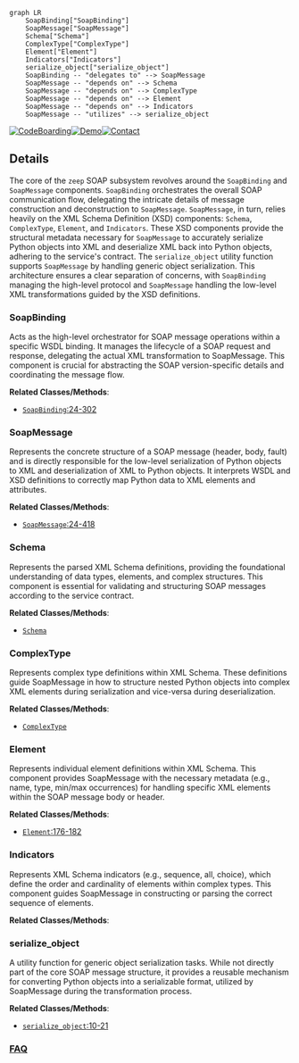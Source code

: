 ```mermaid
graph LR
    SoapBinding["SoapBinding"]
    SoapMessage["SoapMessage"]
    Schema["Schema"]
    ComplexType["ComplexType"]
    Element["Element"]
    Indicators["Indicators"]
    serialize_object["serialize_object"]
    SoapBinding -- "delegates to" --> SoapMessage
    SoapMessage -- "depends on" --> Schema
    SoapMessage -- "depends on" --> ComplexType
    SoapMessage -- "depends on" --> Element
    SoapMessage -- "depends on" --> Indicators
    SoapMessage -- "utilizes" --> serialize_object
```

[![CodeBoarding](https://img.shields.io/badge/Generated%20by-CodeBoarding-9cf?style=flat-square)](https://github.com/CodeBoarding/GeneratedOnBoardings)[![Demo](https://img.shields.io/badge/Try%20our-Demo-blue?style=flat-square)](https://www.codeboarding.org/demo)[![Contact](https://img.shields.io/badge/Contact%20us%20-%20contact@codeboarding.org-lightgrey?style=flat-square)](mailto:contact@codeboarding.org)

## Details

The core of the `zeep` SOAP subsystem revolves around the `SoapBinding` and `SoapMessage` components. `SoapBinding` orchestrates the overall SOAP communication flow, delegating the intricate details of message construction and deconstruction to `SoapMessage`. `SoapMessage`, in turn, relies heavily on the XML Schema Definition (XSD) components: `Schema`, `ComplexType`, `Element`, and `Indicators`. These XSD components provide the structural metadata necessary for `SoapMessage` to accurately serialize Python objects into XML and deserialize XML back into Python objects, adhering to the service's contract. The `serialize_object` utility function supports `SoapMessage` by handling generic object serialization. This architecture ensures a clear separation of concerns, with `SoapBinding` managing the high-level protocol and `SoapMessage` handling the low-level XML transformations guided by the XSD definitions.

### SoapBinding
Acts as the high-level orchestrator for SOAP message operations within a specific WSDL binding. It manages the lifecycle of a SOAP request and response, delegating the actual XML transformation to SoapMessage. This component is crucial for abstracting the SOAP version-specific details and coordinating the message flow.


**Related Classes/Methods**:

- <a href="https://github.com/mvantellingen/python-zeep/blob/main/src/zeep/wsdl/bindings/soap.py#L24-L302" target="_blank" rel="noopener noreferrer">`SoapBinding`:24-302</a>


### SoapMessage
Represents the concrete structure of a SOAP message (header, body, fault) and is directly responsible for the low-level serialization of Python objects to XML and deserialization of XML to Python objects. It interprets WSDL and XSD definitions to correctly map Python data to XML elements and attributes.


**Related Classes/Methods**:

- <a href="https://github.com/mvantellingen/python-zeep/blob/main/src/zeep/wsdl/messages/soap.py#L24-L418" target="_blank" rel="noopener noreferrer">`SoapMessage`:24-418</a>


### Schema
Represents the parsed XML Schema definitions, providing the foundational understanding of data types, elements, and complex structures. This component is essential for validating and structuring SOAP messages according to the service contract.


**Related Classes/Methods**:

- <a href="https://github.com/mvantellingen/python-zeep/blob/main/src/zeep/xsd/utils.py" target="_blank" rel="noopener noreferrer">`Schema`</a>


### ComplexType
Represents complex type definitions within XML Schema. These definitions guide SoapMessage in how to structure nested Python objects into complex XML elements during serialization and vice-versa during deserialization.


**Related Classes/Methods**:

- <a href="https://github.com/mvantellingen/python-zeep/blob/main/src/zeep/xsd/visitor.py" target="_blank" rel="noopener noreferrer">`ComplexType`</a>


### Element
Represents individual element definitions within XML Schema. This component provides SoapMessage with the necessary metadata (e.g., name, type, min/max occurrences) for handling specific XML elements within the SOAP message body or header.


**Related Classes/Methods**:

- <a href="https://github.com/mvantellingen/python-zeep/blob/main/src/zeep/client.py#L176-L182" target="_blank" rel="noopener noreferrer">`Element`:176-182</a>


### Indicators
Represents XML Schema indicators (e.g., sequence, all, choice), which define the order and cardinality of elements within complex types. This component guides SoapMessage in constructing or parsing the correct sequence of elements.


**Related Classes/Methods**:



### serialize_object
A utility function for generic object serialization tasks. While not directly part of the core SOAP message structure, it provides a reusable mechanism for converting Python objects into a serializable format, utilized by SoapMessage during the transformation process.


**Related Classes/Methods**:

- <a href="https://github.com/mvantellingen/python-zeep/blob/main/src/zeep/helpers.py#L10-L21" target="_blank" rel="noopener noreferrer">`serialize_object`:10-21</a>




### [FAQ](https://github.com/CodeBoarding/GeneratedOnBoardings/tree/main?tab=readme-ov-file#faq)